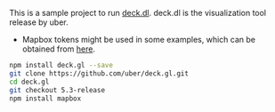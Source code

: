 This is a sample project to run [deck.dl](http://uber.github.io/deck.gl). deck.dl is the visualization tool release by uber.

- Mapbox tokens might be used in some examples, which can be obtained from [here](https://www.mapbox.com/).

```bash
npm install deck.gl --save
git clone https://github.com/uber/deck.gl.git
cd deck.gl
git checkout 5.3-release
npm install mapbox


```

